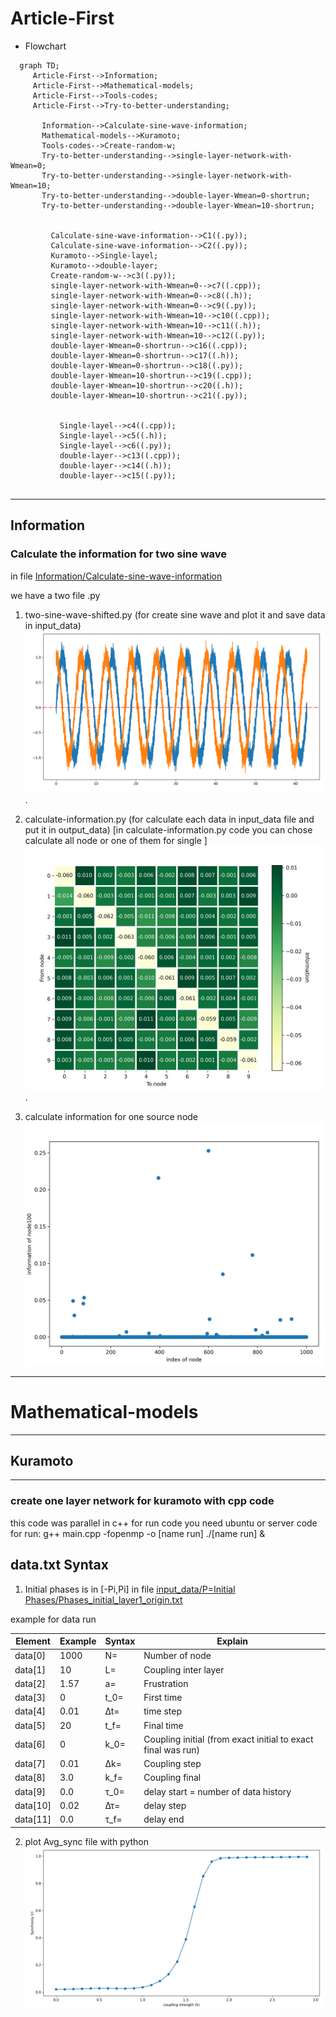 # Article-First

  - Flowchart
   ```mermaid
     graph TD;
        Article-First-->Information;
        Article-First-->Mathematical-models;
        Article-First-->Tools-codes;
        Article-First-->Try-to-better-understanding;

          Information-->Calculate-sine-wave-information;
          Mathematical-models-->Kuramoto;
          Tools-codes-->Create-random-w;
          Try-to-better-understanding-->single-layer-network-with-Wmean=0;
          Try-to-better-understanding-->single-layer-network-with-Wmean=10;
          Try-to-better-understanding-->double-layer-Wmean=0-shortrun;
          Try-to-better-understanding-->double-layer-Wmean=10-shortrun;


            Calculate-sine-wave-information-->C1((.py));
            Calculate-sine-wave-information-->C2((.py));
            Kuramoto-->Single-layel;
            Kuramoto-->double-layer;
            Create-random-w-->c3((.py));
            single-layer-network-with-Wmean=0-->c7((.cpp));
            single-layer-network-with-Wmean=0-->c8((.h));
            single-layer-network-with-Wmean=0-->c9((.py));
            single-layer-network-with-Wmean=10-->c10((.cpp));
            single-layer-network-with-Wmean=10-->c11((.h));
            single-layer-network-with-Wmean=10-->c12((.py));
            double-layer-Wmean=0-shortrun-->c16((.cpp));
            double-layer-Wmean=0-shortrun-->c17((.h));
            double-layer-Wmean=0-shortrun-->c18((.py));
            double-layer-Wmean=10-shortrun-->c19((.cpp));
            double-layer-Wmean=10-shortrun-->c20((.h));
            double-layer-Wmean=10-shortrun-->c21((.py));


              Single-layel-->c4((.cpp));
              Single-layel-->c5((.h));
              Single-layel-->c6((.py));
              double-layer-->c13((.cpp));
              double-layer-->c14((.h));
              double-layer-->c15((.py));
        
   ```


*******
## Information

### Calculate the information for two sine wave 

in file [Information/Calculate-sine-wave-information](https://github.com/DrAliSeif/Article-First/tree/main/Information/Calculate-sine-wave-information)

we have a two file .py
1. two-sine-wave-shifted.py (for create sine wave and plot it and save data in input_data)
![](https://github.com/DrAliSeif/Article-First/blob/main/Information/Calculate-sine-wave-information/input_data/two_sine_shifted/two_sine_wave_with_shifted_pi2_noise.png).
2. calculate-information.py (for calculate each data in input_data file and put it in output_data) [in calculate-information.py code you can chose calculate all node or one of them for single
]
![](https://github.com/DrAliSeif/Article-First/blob/main/Information/Calculate-sine-wave-information/output_data/10ColsRandomGaussian-1.png).

3. calculate information for one source node
![](https://github.com/DrAliSeif/Article-First/blob/main/Information/Calculate-sine-wave-information/output_data/.scatter.png)

*******
# Mathematical-models
*******
## Kuramoto
*******
### create one layer network for kuramoto with cpp code

this code was parallel in c++
for run code you need ubuntu or server 
code for run: 	g++ main.cpp -fopenmp -o [name run]
				./[name run] &
							
## data.txt Syntax  	

1. Initial phases is in [-Pi,Pi] in file [input_data/P=Initial Phases/Phases_initial_layer1_origin.txt](https://github.com/DrAliSeif/Article-First/tree/main/Mathematical-models/Kuramoto/Single-layel/input_data/P%3DInitial%20Phases)

example for data run

| Element        | Example        | Syntax      | Explain |
| ------|------|-----|-----|
| data[0]| 1000	| N=		| Number of node| 
| data[1]| 10	| L=		| Coupling inter layer| 
| data[2]| 1.57	| a=		| Frustration| 
| data[3]| 0		| t_0=	| First time| 
| data[4]| 0.01	| ∆t=		| time step| 
| data[5]| 20		| t_f=	| Final time| 
| data[6]| 0		| k_0=	| Coupling initial (from exact initial to exact final was run)| 
| data[7]| 0.01	| ∆k=		| Coupling step| 
| data[8]| 3.0		| k_f=	| Coupling final| 
| data[9]| 0.0		| τ_0= 	| delay start = number of data history| 
| data[10]| 0.02	| ∆τ= 	| delay step| 
| data[11]| 0.0		| τ_f= 	| delay end| 

2. plot Avg_sync file with python
![](https://github.com/DrAliSeif/Article-First/blob/main/Mathematical-models/Kuramoto/Single-layel/Save/Avg_Sync/layer1/.png)